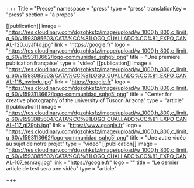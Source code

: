 +++
Title = "Presse"
namespace = "press"
type = "press"
translationKey = "press"
section = "à propos"

[[publication]]
image = "https://res.cloudinary.com/dgzqhksfz/image/upload/w_1000,h_800,c_limit,q_60/v1593085603/CATA%CC%81LOGO_CUALLADO%CC%81_EXPO_CANAL-120_uyaf4d.jpg"
link = "https://google.fr"
logo = "https://res.cloudinary.com/dgzqhksfz/image/upload/w_1000,h_800,c_limit,q_60/v1593113662/logo-communidad_sqhg5l.png"
title = "Une première publication française"
type = "video"
[[publication]]
image = "https://res.cloudinary.com/dgzqhksfz/image/upload/w_1000,h_800,c_limit,q_60/v1593085603/CATA%CC%81LOGO_CUALLADO%CC%81_EXPO_CANAL-118_nwlodu.jpg"
link = "https://google.fr"
logo = "https://res.cloudinary.com/dgzqhksfz/image/upload/w_1000,h_800,c_limit,q_60/v1593113662/logo-communidad_sqhg5l.png"
title = "Center for creative photography of the university of Tuscon Arizona"
type = "article"
[[publication]]
image = "https://res.cloudinary.com/dgzqhksfz/image/upload/w_1000,h_800,c_limit,q_60/v1593085604/CATA%CC%81LOGO_CUALLADO%CC%81_EXPO_CANAL-117_gj29pb.jpg"
link = "https://www.google.fr"
logo = "https://res.cloudinary.com/dgzqhksfz/image/upload/w_1000,h_800,c_limit,q_60/v1593113662/logo-communidad_sqhg5l.png"
title = "Une autre vidéo au sujet de notre projet"
type = "video"
[[publication]]
image = "https://res.cloudinary.com/dgzqhksfz/image/upload/w_1000,h_800,c_limit,q_60/v1593085602/CATA%CC%81LOGO_CUALLADO%CC%81_EXPO_CANAL-107_esnrag.jpg"
link = "https://google.fr"
logo = ""
title = "Le dernier article de test sera une vidéo"
type = "article"

+++
